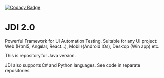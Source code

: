 [![Codacy Badge](https://api.codacy.com/project/badge/Grade/45a04e1bfb2344b5a3f97fe1e33c63e6)](https://www.codacy.com/app/jdi-testing/jdi-2.0?utm_source=github.com&amp;utm_medium=referral&amp;utm_content=jdi-testing/jdi-2.0&amp;utm_campaign=Badge_Grade)

# JDI 2.0
Powerful Framework for UI Automation Testing. Suitable for any UI project: Web (Html5, Angular, React...), Mobile(Android IOs), Desktop (Win app) etc.

This is repository for Java version.

JDI also supports C# and Python languages. See code in separate repositories
